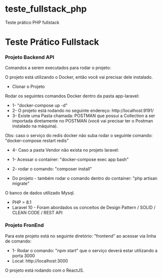 # teste_fullstack_php
Teste prático PHP fullstack


# Teste Prático Fullstack

### Projeto Backend API

Comandos a serem executados para rodar o projeto:


O projeto está utilizando o Docker, então você vai precisar dele instalado.

* Clonar o Projeto

Rodar os seguintes comandos Docker dentro da pasta app-laravel:

* 1- "docker-compose up -d"
* 2- O projeto está rodando no seguinte endereço: http://localhost:9191/
* 3- Existe uma Pasta chamada: POSTMAN que possui a Collection a ser importada diretamente no POSTMAN (você vai precisar ter o Postman instalado na máquina).

Obs: caso o serviço do redis docker não suba rodar o seguinte comando:
"docker-compose restart redis"

* 4- Caso a pasta Vendor não exista no projeto laravel:
* 1- Acessar o container: "docker-compose exec app bash"
* 2- rodar o comando: "composer install"

* Do projeto - também rodar o comando dentro do container: "php artisan migrate"

O banco de dados utilizado Mysql.
* PHP = 8.1
* Laravel 10 - Foram abordados os conceitos de Design Pattern / SOLID / CLEAN CODE / REST API
### Projeto FronEnd

Para este projeto está no seguinte diretório: "frontend" ao acessar via linha de comando:
* 1- Rodar o comando: "npm start" que o serviço deverá estar utilizando a porta 3000
* Local:            http://localhost:3000

O projeto está rodando com o ReactJS.